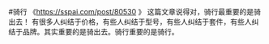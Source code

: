 #骑行 《https://sspai.com/post/80530 》 这篇文章说得对，骑行最重要的是骑出去！
  有很多人纠结于价格，有些人纠结于型号，有些人纠结于套件，有些人纠结于品牌。其实重要的是骑出去。骑行重要的是骑行。
